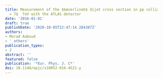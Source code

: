 ```yaml
---
title: Measurement of the $bøverlineb$ dijet cross section in pp collisions at $sqrts
  = 7$  TeV with the ATLAS detector
date: '2016-01-01'
draft: true
publishDate: '2020-10-05T22:47:14.284387Z'
authors:
- Morad Aaboud
- ' others'
publication_types:
- 2
abstract: ''
featured: false
publication: '*Eur. Phys. J. C*'
doi: 10.1140/epjc/s10052-016-4521-y
---
```


